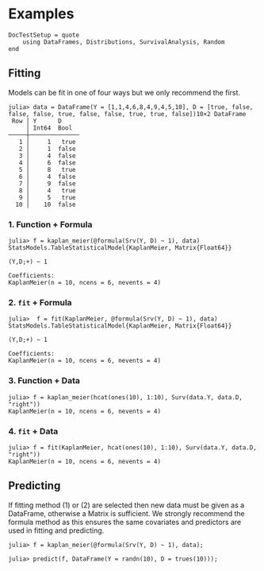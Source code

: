 # Examples

```@meta
DocTestSetup = quote
    using DataFrames, Distributions, SurvivalAnalysis, Random
end
```

## Fitting

Models can be fit in one of four ways but we only recommend the first.

```jldoctest data
julia> data = DataFrame(Y = [1,1,4,6,8,4,9,4,5,10], D = [true, false, false, false, true, false, false, true, true, false])10×2 DataFrame
 Row │ Y      D
     │ Int64  Bool
─────┼──────────────
   1 │     1   true
   2 │     1  false
   3 │     4  false
   4 │     6  false
   5 │     8   true
   6 │     4  false
   7 │     9  false
   8 │     4   true
   9 │     5   true
  10 │    10  false
```

### 1. Function + Formula

```jldoctest data
julia> f = kaplan_meier(@formula(Srv(Y, D) ~ 1), data)
StatsModels.TableStatisticalModel{KaplanMeier, Matrix{Float64}}

(Y,D;+) ~ 1

Coefficients:
KaplanMeier(n = 10, ncens = 6, nevents = 4)
```

### 2. `fit` + Formula

```jldoctest data
julia>  f = fit(KaplanMeier, @formula(Srv(Y, D) ~ 1), data)
StatsModels.TableStatisticalModel{KaplanMeier, Matrix{Float64}}

(Y,D;+) ~ 1

Coefficients:
KaplanMeier(n = 10, ncens = 6, nevents = 4)
```

### 3. Function + Data

```jldoctest data
julia> f = kaplan_meier(hcat(ones(10), 1:10), Surv(data.Y, data.D, "right"))
KaplanMeier(n = 10, ncens = 6, nevents = 4)
```

### 4. `fit` + Data

```jldoctest data
julia> f = fit(KaplanMeier, hcat(ones(10), 1:10), Surv(data.Y, data.D, "right"))
KaplanMeier(n = 10, ncens = 6, nevents = 4)
```

## Predicting

If fitting method (1) or (2) are selected then new data must be given as a DataFrame, otherwise a Matrix is sufficient. We strongly recommend the formula method as this ensures the same covariates and predictors are used in fitting and predicting.


```jldoctest data
julia> f = kaplan_meier(@formula(Srv(Y, D) ~ 1), data);

julia> predict(f, DataFrame(Y = randn(10), D = trues(10)));
```
